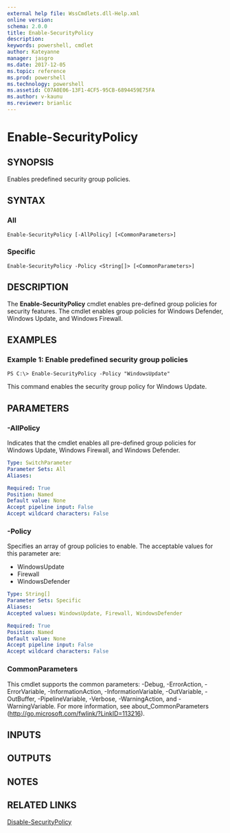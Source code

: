 ```yaml
---
external help file: WssCmdlets.dll-Help.xml
online version: 
schema: 2.0.0
title: Enable-SecurityPolicy
description: 
keywords: powershell, cmdlet
author: Kateyanne
manager: jasgro
ms.date: 2017-12-05
ms.topic: reference
ms.prod: powershell
ms.technology: powershell
ms.assetid: C07A0E06-13F1-4CF5-95CB-6894459E75FA
ms.author: v-kaunu
ms.reviewer: brianlic
---
```


# Enable-SecurityPolicy

## SYNOPSIS
Enables predefined security group policies.

## SYNTAX

### All
```
Enable-SecurityPolicy [-AllPolicy] [<CommonParameters>]
```

### Specific
```
Enable-SecurityPolicy -Policy <String[]> [<CommonParameters>]
```

## DESCRIPTION
The **Enable-SecurityPolicy** cmdlet enables pre-defined group policies for security features.
The cmdlet enables group policies for Windows Defender, Windows Update, and Windows Firewall.

## EXAMPLES

### Example 1: Enable predefined security group policies
```
PS C:\> Enable-SecurityPolicy -Policy "WindowsUpdate"
```

This command enables the security group policy for Windows Update.

## PARAMETERS

### -AllPolicy
Indicates that the cmdlet enables all pre-defined group policies for Windows Update, Windows Firewall, and Windows Defender.

```yaml
Type: SwitchParameter
Parameter Sets: All
Aliases: 

Required: True
Position: Named
Default value: None
Accept pipeline input: False
Accept wildcard characters: False
```

### -Policy
Specifies an array of group policies to enable.
The acceptable values for this parameter are:

- WindowsUpdate
- Firewall
- WindowsDefender

```yaml
Type: String[]
Parameter Sets: Specific
Aliases: 
Accepted values: WindowsUpdate, Firewall, WindowsDefender

Required: True
Position: Named
Default value: None
Accept pipeline input: False
Accept wildcard characters: False
```

### CommonParameters
This cmdlet supports the common parameters: -Debug, -ErrorAction, -ErrorVariable, -InformationAction, -InformationVariable, -OutVariable, -OutBuffer, -PipelineVariable, -Verbose, -WarningAction, and -WarningVariable. For more information, see about_CommonParameters (http://go.microsoft.com/fwlink/?LinkID=113216).

## INPUTS

## OUTPUTS

## NOTES

## RELATED LINKS

[Disable-SecurityPolicy](./Disable-SecurityPolicy.md)

